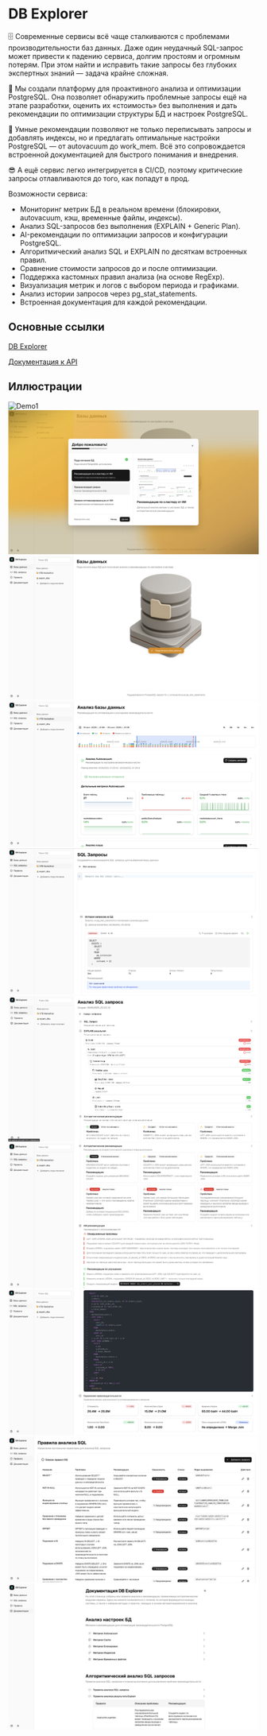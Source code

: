 # DB Explorer

🗄️ Современные сервисы всё чаще сталкиваются с проблемами производительности баз данных. Даже один неудачный SQL-запрос
может привести к падению сервиса, долгим простоям и огромным потерям. При этом найти и исправить такие запросы без
глубоких экспертных знаний — задача крайне сложная.

💪 Мы создали платформу для проактивного анализа и оптимизации PostgreSQL. Она позволяет обнаружить проблемные запросы
ещё на этапе разработки, оценить их «стоимость» без выполнения и дать рекомендации по оптимизации структуры БД и
настроек PostgreSQL.

🤖 Умные рекомендации позволяют не только переписывать запросы и добавлять индексы, но и предлагать оптимальные настройки
PostgreSQL — от autovacuum до work_mem. Всё это сопровождается встроенной документацией для быстрого понимания и
внедрения.

😎 А ещё сервис легко интегрируется в CI/CD, поэтому критические запросы отлавливаются до того, как попадут в прод.

Возможности сервиса:
- Мониторинг метрик БД в реальном времени (блокировки, autovacuum, кэш, временные файлы, индексы).
- Анализ SQL-запросов без выполнения (EXPLAIN + Generic Plan).
- AI-рекомендации по оптимизации запросов и конфигурации PostgreSQL.
- Алгоритмический анализ SQL и EXPLAIN по десяткам встроенных правил.
- Сравнение стоимости запросов до и после оптимизации.
- Поддержка кастомных правил анализа (на основе RegExp).
- Визуализация метрик и логов с выбором периода и графиками.
- Анализ истории запросов через pg_stat_statements.
- Встроенная документация для каждой рекомендации.

## Основные ссылки

[DB Explorer](https://db-explorer.pincode-infra.ru/)

[Документация к API](https://sql-analyzer.pincode-infra.ru/swagger/index.html/)

## Иллюстрации

![Demo1](https://github.com/PINCODE-project/pincode.vtb-hack/blob/main/service/demo1.png?raw=true "DB Explorer")
![Demo2](https://github.com/PINCODE-project/pincode.vtb-hack/blob/main/service/demo2.png?raw=true "DB Explorer")
![Demo3](https://github.com/PINCODE-project/pincode.vtb-hack/blob/main/service/demo3.png?raw=true "DB Explorer")
![Demo4](https://github.com/PINCODE-project/pincode.vtb-hack/blob/main/service/demo4.png?raw=true "DB Explorer")
![Demo5](https://github.com/PINCODE-project/pincode.vtb-hack/blob/main/service/demo5.png?raw=true "DB Explorer")
![Demo6](https://github.com/PINCODE-project/pincode.vtb-hack/blob/main/service/demo6.png?raw=true "DB Explorer")
![Demo7](https://github.com/PINCODE-project/pincode.vtb-hack/blob/main/service/demo7.png?raw=true "DB Explorer")
![Demo8](https://github.com/PINCODE-project/pincode.vtb-hack/blob/main/service/demo8.png?raw=true "DB Explorer")
![Demo9](https://github.com/PINCODE-project/pincode.vtb-hack/blob/main/service/demo9.png?raw=true "DB Explorer")
![Demo10](https://github.com/PINCODE-project/pincode.vtb-hack/blob/main/service/demo10.png?raw=true "DB Explorer")